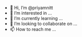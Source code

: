 - 👋 Hi, I’m @priyamnitt
- 👀 I’m interested in ...
- 🌱 I’m currently learning ...
- 💞️ I’m looking to collaborate on ...
- 📫 How to reach me ...

<!---
priyamnitt/priyamnitt is a ✨ special ✨ repository because its `README.md` (this file) appears on your GitHub profile.
You can click the Preview link to take a look at your changes.
--->

